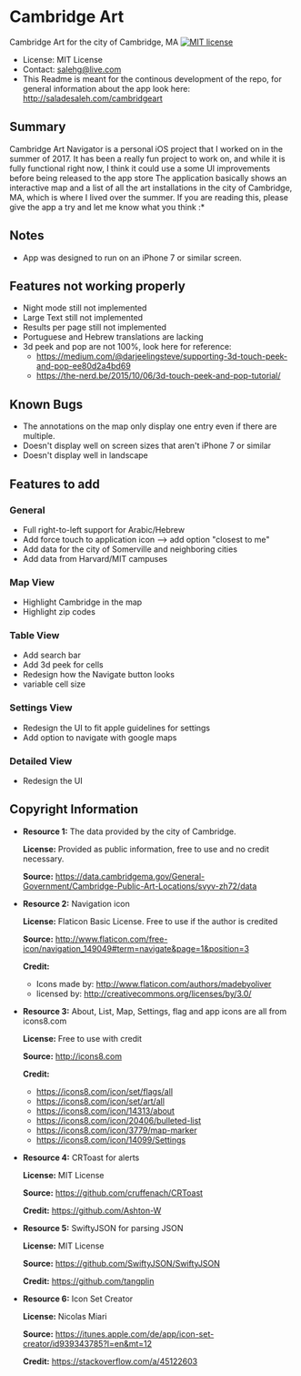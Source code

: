 # Cambridge Art
Cambridge Art for the city of Cambridge, MA
[![MIT license](https://img.shields.io/badge/license-MIT-lightgrey.svg)](https://https://raw.githubusercontent.com/qirh/CambridgeArt/master/LICENSE.txt)
* License: MIT License
* Contact: salehg@live.com
* This Readme is meant for the continous development of the repo, for general information about the app look here: http://saladesaleh.com/cambridgeart

## Summary
Cambridge Art Navigator is a personal iOS project that I worked on in the summer of 2017. It has been a really fun project to work on, and while it is fully functional right now, I think it could use a some UI improvements before being released to the app store The application basically shows an interactive map and a list of all the art installations in the city of Cambridge, MA, which is where I lived over the summer. If you are reading this, please give the app a try and let me know what you think :*

## Notes
 * App was designed to run on an iPhone 7 or similar screen.

## Features not working properly
 * Night mode still not implemented
 * Large Text still not implemented
 * Results per page still not implemented
 * Portuguese and Hebrew translations are lacking
 * 3d peek and pop are not 100%, look here for reference:
    * https://medium.com/@darjeelingsteve/supporting-3d-touch-peek-and-pop-ee80d2a4bd69
    * https://the-nerd.be/2015/10/06/3d-touch-peek-and-pop-tutorial/

## Known Bugs
 * The annotations on the map only display one entry even if there are multiple.
 * Doesn't display well on screen sizes that aren't iPhone 7 or similar
 * Doesn't display well in landscape

## Features to add
### General
 * Full right-to-left support for Arabic/Hebrew
 * Add force touch to application icon --> add option "closest to me"
 * Add data for the city of Somerville and neighboring cities
 * Add data from Harvard/MIT campuses
### Map View
 * Highlight Cambridge in the map
 * Highlight zip codes
### Table View
 * Add search bar
 * Add 3d peek for cells
 * Redesign how the Navigate button looks
 * variable cell size
### Settings View
 * Redesign the UI to fit apple guidelines for settings
 * Add option to navigate with google maps
### Detailed View
 * Redesign the UI

## Copyright Information
 * **Resource 1:** The data provided by the city of Cambridge.
 
   **License:** Provided as public information, free to use and no credit necessary.
   
   **Source:** https://data.cambridgema.gov/General-Government/Cambridge-Public-Art-Locations/svyv-zh72/data  

 * **Resource 2:** Navigation icon
 
   **License:** Flaticon Basic License. Free to use if the author is credited
   
   **Source:** http://www.flaticon.com/free-icon/navigation_149049#term=navigate&page=1&position=3
   
   **Credit:**
    * Icons made by: http://www.flaticon.com/authors/madebyoliver
    * licensed by: http://creativecommons.org/licenses/by/3.0/
 * **Resource 3:** About, List, Map, Settings, flag and app icons are all from icons8.com
   
   **License:** Free to use with credit
   
   **Source:** http://icons8.com
   
   **Credit:**
     * https://icons8.com/icon/set/flags/all
     * https://icons8.com/icon/set/art/all
     * https://icons8.com/icon/14313/about
     * https://icons8.com/icon/20406/bulleted-list
     * https://icons8.com/icon/3779/map-marker
     * https://icons8.com/icon/14099/Settings

 * **Resource 4:** CRToast for alerts
   
   **License:** MIT License
   
   **Source:** https://github.com/cruffenach/CRToast
   
   **Credit:** https://github.com/Ashton-W
     
 * **Resource 5:** SwiftyJSON for parsing JSON
   
   **License:** MIT License
   
   **Source:** https://github.com/SwiftyJSON/SwiftyJSON
   
   **Credit:** https://github.com/tangplin
       
 * **Resource 6:** Icon Set Creator
     
   **License:** Nicolas Miari
     
   **Source:** https://itunes.apple.com/de/app/icon-set-creator/id939343785?l=en&mt=12
	 
   **Credit:** https://stackoverflow.com/a/45122603
